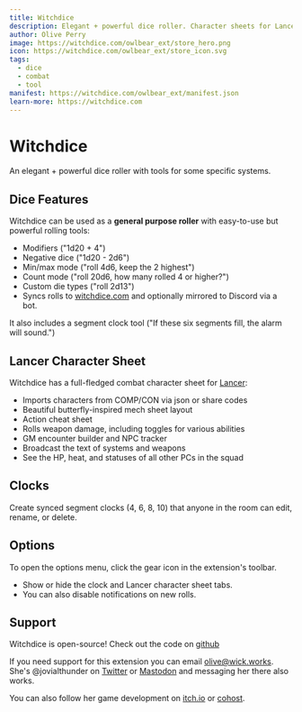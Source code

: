 ```yaml
---
title: Witchdice
description: Elegant + powerful dice roller. Character sheets for Lancer.
author: Olive Perry
image: https://witchdice.com/owlbear_ext/store_hero.png
icon: https://witchdice.com/owlbear_ext/store_icon.svg
tags:
  - dice
  - combat
  - tool
manifest: https://witchdice.com/owlbear_ext/manifest.json
learn-more: https://witchdice.com
---
```


# Witchdice

An elegant + powerful dice roller with tools for some specific systems.

## Dice Features

Witchdice can be used as a **general purpose roller** with easy-to-use but powerful rolling tools:

- Modifiers ("1d20 + 4")
- Negative dice ("1d20 - 2d6")
- Min/max mode ("roll 4d6, keep the 2 highest")
- Count mode ("roll 20d6, how many rolled 4 or higher?")
- Custom die types ("roll 2d13")
- Syncs rolls to [witchdice.com](https://witchdice.com/) and optionally mirrored to Discord via a bot.

It also includes a segment clock tool ("If these six segments fill, the alarm will sound.")

## Lancer Character Sheet

Witchdice has a full-fledged combat character sheet for [Lancer](https://massifpress.com/lancer):

- Imports characters from COMP/CON via json or share codes
- Beautiful butterfly-inspired mech sheet layout
- Action cheat sheet
- Rolls weapon damage, including toggles for various abilities
- GM encounter builder and NPC tracker
- Broadcast the text of systems and weapons
- See the HP, heat, and statuses of all other PCs in the squad

## Clocks

Create synced segment clocks (4, 6, 8, 10) that anyone in the room can edit, rename, or delete.

## Options

To open the options menu, click the gear icon in the extension's toolbar.
- Show or hide the clock and Lancer character sheet tabs.
- You can also disable notifications on new rolls.

## Support

Witchdice is open-source! Check out the code on [github](https://github.com/wickworks/witchdice)

If you need support for this extension you can email <olive@wick.works>. She's @jovialthunder on [Twitter](https://twitter.com/jovialthunder) or [Mastodon](https://xoxo.zone/@jovialthunder) and messaging her there also works.

You can also follow her game development on [itch.io](wick.itch.io/) or [cohost](https://cohost.org/wick).
